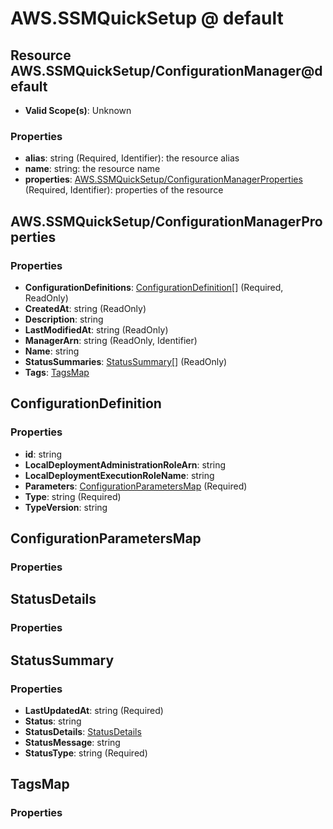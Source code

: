 # AWS.SSMQuickSetup @ default

## Resource AWS.SSMQuickSetup/ConfigurationManager@default
* **Valid Scope(s)**: Unknown
### Properties
* **alias**: string (Required, Identifier): the resource alias
* **name**: string: the resource name
* **properties**: [AWS.SSMQuickSetup/ConfigurationManagerProperties](#awsssmquicksetupconfigurationmanagerproperties) (Required, Identifier): properties of the resource

## AWS.SSMQuickSetup/ConfigurationManagerProperties
### Properties
* **ConfigurationDefinitions**: [ConfigurationDefinition](#configurationdefinition)[] (Required, ReadOnly)
* **CreatedAt**: string (ReadOnly)
* **Description**: string
* **LastModifiedAt**: string (ReadOnly)
* **ManagerArn**: string (ReadOnly, Identifier)
* **Name**: string
* **StatusSummaries**: [StatusSummary](#statussummary)[] (ReadOnly)
* **Tags**: [TagsMap](#tagsmap)

## ConfigurationDefinition
### Properties
* **id**: string
* **LocalDeploymentAdministrationRoleArn**: string
* **LocalDeploymentExecutionRoleName**: string
* **Parameters**: [ConfigurationParametersMap](#configurationparametersmap) (Required)
* **Type**: string (Required)
* **TypeVersion**: string

## ConfigurationParametersMap
### Properties

## StatusDetails
### Properties

## StatusSummary
### Properties
* **LastUpdatedAt**: string (Required)
* **Status**: string
* **StatusDetails**: [StatusDetails](#statusdetails)
* **StatusMessage**: string
* **StatusType**: string (Required)

## TagsMap
### Properties

